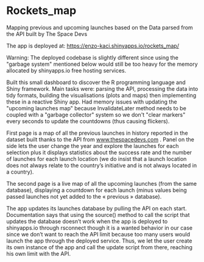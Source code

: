 # Rockets_map
Mapping previous and upcoming launches based on the Data parsed from the API built by The Space Devs

The app is deployed at: https://enzo-kaci.shinyapps.io/rockets_map/

Warning: The deployed codebase is slightly different since using the "garbage system" mentioned below would still be too heavy for the memory allocated by shinyapps.io
free hosting services.

Built this small dashboard to discover the R programming language and Shiny framework.
Main tasks were: parsing the API, processing the data into tidy formats, building the visualisations (plots and maps)
then implementing these in a reactive Shiny app. Had memory issues with updating the "upcoming launches map" because InvalidateLater 
method needs to be coupled with a "garbage collector" system so we don't "clear markers" every seconds to update the countdowns (thus causing flickers).

First page is a map of all the previous launches in history reported in the dataset built thanks to the
API from www.thespacedevs.com . Panel on the side lets the user change the year and explore the
launches for each selection plus it displays statistics about the success rate and the number of launches
for each launch location (we do insist that a launch location does not always relate to the country’s
initiative and is not always located in a country).

The second page is a live map of all the upcoming launches (from the same database), displaying a
countdown for each launch (minus values being passed launches not yet added to the « previous »
database).

The app updates its launches database by pulling the API on each start.
Documentation says that using the source() method to call the script that updates the database doesn’t
work when the app is deployed to shinyapps.io through rsconnect though it is a wanted behavior in
our case since we don’t want to reach the API limit because too many users would launch the app
through the deployed service. Thus, we let the user create its own instance of the app and call the
update script from there, reaching his own limit with the API.
